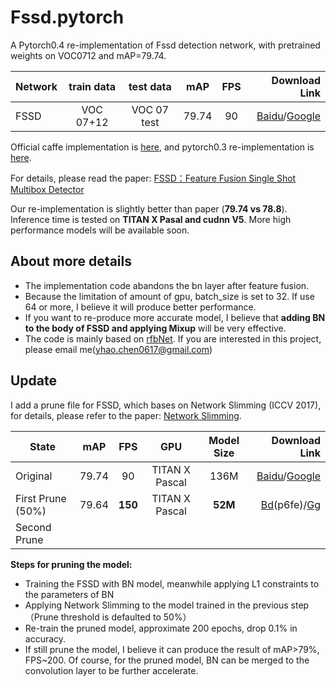 # Fssd.pytorch
A Pytorch0.4 re-implementation of Fssd detection network, with pretrained weights on VOC0712 and mAP=79.74.

Network | train data | test data | mAP | FPS | Download Link
--|:--:|:--:|:--:|:--:|--:
FSSD | VOC 07+12 | VOC 07 test | 79.74 | 90 | [Baidu](https://pan.baidu.com/s/1m3i7gQGxZNk0cpqp4RBcXA)/[Google](https://drive.google.com/file/d/1dpP2U6fWpb5CszwJS7q06A9gtX1fsBrS/view?usp=sharing)

Official caffe implementation is [here](https://github.com/lzx1413/CAFFE_SSD/tree/fssd), and pytorch0.3 re-implementation is [here](https://github.com/lzx1413/PytorchSSD). 

For details, please read the paper: [FSSD：Feature Fusion Single Shot Multibox Detector](https://arxiv.org/abs/1712.00960v1)
  
Our re-implementation is slightly better than paper (**79.74 vs 78.8**). Inference time is tested on **TITAN X Pasal and cudnn V5**. More high performance models will be available soon. 

## About more details
+ The implementation code abandons the bn layer after feature fusion.
+ Because the limitation of amount of gpu, batch_size is set to 32. If use 64 or more, I believe it will produce better performance.
+ If you want to re-produce more accurate model, I believe that **adding BN to the body of FSSD and applying Mixup**  will be very effective.
+ The code is mainly based on [rfbNet](https://github.com/ruinmessi/RFBNet). If you are interested in this project, please email me([yhao.chen0617@gmail.com](yhao.chen0617@gmail.com)) 

## Update

I add a prune file for FSSD, which bases on Network Slimming (ICCV 2017), for details, please refer to the paper: [Network Slimming](http://openaccess.thecvf.com/content_iccv_2017/html/Liu_Learning_Efficient_Convolutional_ICCV_2017_paper.html
).

 State | mAP | FPS | GPU | Model Size |Download Link
--|:--:|:--:|:--:|:--:|--:
Original |79.74 | 90 | TITAN X Pascal | 136M | [Baidu](https://pan.baidu.com/s/1m3i7gQGxZNk0cpqp4RBcXA)/[Google](https://drive.google.com/file/d/1dpP2U6fWpb5CszwJS7q06A9gtX1fsBrS/view?usp=sharing) 
First Prune (50%) | 79.64 | **150** | TITAN X Pascal | **52M** |[Bd](https://pan.baidu.com/s/13e9DO93e2oHAurdhsgrqlg)(p6fe)/[Gg](https://drive.google.com/file/d/1RjQbZxwGepqaTeACVu8bdQiOY0HftWIb/view?usp=sharing) 
Second Prune  |  |  |  |  |

**Steps for pruning the model:**
+ Training the FSSD with BN model, meanwhile applying L1 constraints to the parameters of BN
+ Applying Network Slimming to the model trained in the previous step （Prune threshold is defaulted to 50%）
+ Re-train the pruned model, approximate 200 epochs, drop 0.1% in accuracy.
+ If still prune the model, I believe it can produce the result of mAP>79%, FPS~200. Of course, for the pruned model, BN can be merged to the convolution layer to be further accelerate.
